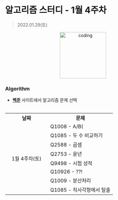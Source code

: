 # 알고리즘 스터디 - 1월 4주차

> 2022.01.29(토)

<p align="center">
  <img src="https://user-images.githubusercontent.com/22045163/111120575-d9370f00-85ae-11eb-8fa3-54f47ed3caa3.png" alt="coding" width="150px" />
</p>



### Algorithm

- [**백준**](https://www.acmicpc.net/) 사이트에서 알고리즘 문제 선택<br><br>
<table>
	<tr>
		<td align="center"><b>날짜</b></td>
		<td align="center"><b>문제</b></td>
	</tr>
	<tr>
		<td rowspan="9">&nbsp;&nbsp;&nbsp;1월 4주차(토)&nbsp;&nbsp;&nbsp;</td>
		<td>Q1008 - A/B(</td>
	</tr>
	<tr>
		<td>Q1085 - 두 수 비교하기</td>
	</tr>
	<tr>
		<td>Q2588 - 곱셈</td>
	</tr>
	<tr>
		<td>Q2753 - 윤년</td>
	</tr>
	<tr>
		<td>Q9498 - 시험 성적</td>
	</tr>
	<tr>
		<td>Q10926 - ??!</td>
	</tr>
	<tr>
		<td>Q1009 - 분산처리</td>
	</tr>
	<tr>
		<td>Q1085 - 직사각형에서 탈출</td>
	</tr>
</table>

